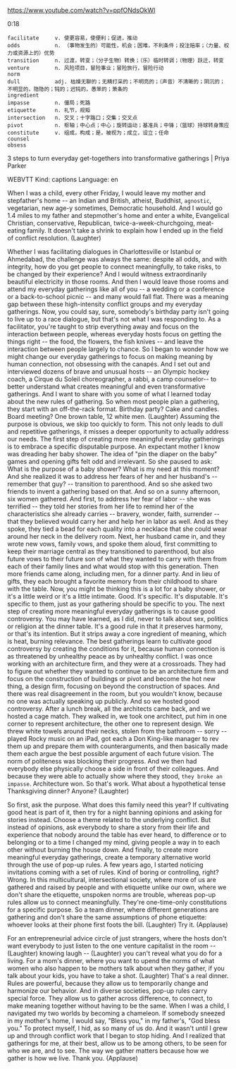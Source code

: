 https://www.youtube.com/watch?v=ppfONdsOkWI

0:18

```
facilitate     v. 使更容易，使便利；促进，推动
odds           n. （事物发生的）可能性，机会；困难，不利条件；投注赔率；（力量、权力或资源上的）优势  
transition     n. 过渡，转变；（分子生物）转换；（乐）临时转调；（物理）跃迁，转变  
venture        n. 风险项目，冒险事业；冒险旅行，冒险行动  
norm  
dull           adj. 枯燥无聊的；无精打采的；不明亮的；（声音）不清晰的；阴沉的；不明显的，隐隐的；钝的；迟钝的，愚笨的；萧条的
ingredient  
impasse        n. 僵局；死路  
etiquette      n. 礼节，规矩
intersection   n. 交叉；十字路口；交集；交叉点    
pivot          n. 枢轴；中心点；中心；旋转运动；基准兵；中锋；（篮球）持球转身策应  
constitute     v. 组成，构成；是，被视为；成立，设立；任命
counsel  
obsess 
```

3 steps to turn everyday get-togethers into transformative gatherings | Priya Parker

WEBVTT Kind: captions Language: en 

When I was a child, every other Friday, I would leave my mother and stepfather's home -- an Indian and British, atheist, Buddhist, `agnostic`, vegetarian, new age-y sometimes, Democratic household. And I would go 1.4 miles to my father and stepmother's home and enter a white, Evangelical Christian, conservative, Republican, twice-a-week-churchgoing, meat-eating family. It doesn't take a shrink to explain how I ended up in the field of conflict resolution. (Laughter) 

Whether I was facilitating dialogues in Charlottesville or Istanbul or Ahmedabad, the challenge was always the same: despite all odds, and with integrity, how do you get people to connect meaningfully, to take risks, to be changed by their experience? And I would witness extraordinarily beautiful electricity in those rooms. And then I would leave those rooms and attend my everyday gatherings like all of you -- a wedding or a conference or a back-to-school picnic -- and many would fall flat. There was a meaning gap between these high-intensity conflict groups and my everyday gatherings. Now, you could say, sure, somebody's birthday party isn't going to live up to a race dialogue, but that's not what I was responding to. As a facilitator, you're taught to strip everything away and focus on the interaction between people, whereas everyday hosts focus on getting the things right -- the food, the flowers, the fish knives -- and leave the interaction between people largely to chance. So I began to wonder how we might change our everyday gatherings to focus on making meaning by human connection, not obsessing with the canapés. And I set out and interviewed dozens of brave and unusual hosts -- an Olympic hockey coach, a Cirque du Soleil choreographer, a rabbi, a camp counselor-- to better understand what creates meaningful and even transformative gatherings. And I want to share with you some of what I learned today about the new rules of gathering. So when most people plan a gathering, they start with an off-the-rack format. Birthday party? Cake and candles. Board meeting? One brown table, 12 white men. (Laughter) Assuming the purpose is obvious, we skip too quickly to form. This not only leads to dull and repetitive gatherings, it misses a deeper opportunity to actually address our needs. The first step of creating more meaningful everyday gatherings is to embrace a specific disputable purpose. An expectant mother I know was dreading her baby shower. The idea of "pin the diaper on the baby" games and opening gifts felt odd and irrelevant. So she paused to ask: What is the purpose of a baby shower? What is my need at this moment? And she realized it was to address her fears of her and her husband's -- remember that guy? -- transition to parenthood. And so she asked two friends to invent a gathering based on that. And so on a sunny afternoon, six women gathered. And first, to address her fear of labor -- she was terrified -- they told her stories from her life to remind her of the characteristics she already carries -- bravery, wonder, faith, surrender -- that they believed would carry her and help her in labor as well. And as they spoke, they tied a bead for each quality into a necklace that she could wear around her neck in the delivery room. Next, her husband came in, and they wrote new vows, family vows, and spoke them aloud, first committing to keep their marriage central as they transitioned to parenthood, but also future vows to their future son of what they wanted to carry with them from each of their family lines and what would stop with this generation. Then more friends came along, including men, for a dinner party. And in lieu of gifts, they each brought a favorite memory from their childhood to share with the table. Now, you might be thinking this is a lot for a baby shower, or it's a little weird or it's a little intimate. Good. It's specific. It's disputable. It's specific to them, just as your gathering should be specific to you. The next step of creating more meaningful everyday gatherings is to cause good controversy. You may have learned, as I did, never to talk about sex, politics or religion at the dinner table. It's a good rule in that it preserves harmony, or that's its intention. But it strips away a core ingredient of meaning, which is heat, burning relevance. The best gatherings learn to cultivate good controversy by creating the conditions for it, because human connection is as threatened by unhealthy peace as by unhealthy conflict. I was once working with an architecture firm, and they were at a crossroads. They had to figure out whether they wanted to continue to be an architecture firm and focus on the construction of buildings or pivot and become the hot new thing, a design firm, focusing on beyond the construction of spaces. And there was real disagreement in the room, but you wouldn't know, because no one was actually speaking up publicly. And so we hosted good controversy. After a lunch break, all the architects came back, and we hosted a cage match. They walked in, we took one architect, put him in one corner to represent architecture, the other one to represent design. We threw white towels around their necks, stolen from the bathroom -- sorry -- played Rocky music on an iPad, got each a Don King-like manager to rev them up and prepare them with counterarguments, and then basically made them each argue the best possible argument of each future vision. The norm of politeness was blocking their progress. And we then had everybody else physically choose a side in front of their colleagues. And because they were able to actually show where they stood, `they broke an impasse`. Architecture won. So that's work. What about a hypothetical tense Thanksgiving dinner? Anyone? (Laughter) 

So first, ask the purpose. What does this family need this year? If cultivating good heat is part of it, then try for a night banning opinions and asking for stories instead. Choose a theme related to the underlying conflict. But instead of opinions, ask everybody to share a story from their life and experience that nobody around the table has ever heard, to difference or to belonging or to a time I changed my mind, giving people a way in to each other without burning the house down. And finally, to create more meaningful everyday gatherings, create a temporary alternative world through the use of pop-up rules. A few years ago, I started noticing invitations coming with a set of rules. Kind of boring or controlling, right? Wrong. In this multicultural, intersectional society, where more of us are gathered and raised by people and with etiquette unlike our own, where we don't share the etiquette, unspoken norms are trouble, whereas pop-up rules allow us to connect meaningfully. They're one-time-only constitutions for a specific purpose. So a team dinner, where different generations are gathering and don't share the same assumptions of phone etiquette: whoever looks at their phone first foots the bill. (Laughter) Try it. (Applause) 

For an entrepreneurial advice circle of just strangers, where the hosts don't want everybody to just listen to the one venture capitalist in the room -- (Laughter) knowing laugh -- (Laughter) you can't reveal what you do for a living. For a mom's dinner, where you want to upend the norms of what women who also happen to be mothers talk about when they gather, if you talk about your kids, you have to take a shot. (Laughter) That's a real dinner. Rules are powerful, because they allow us to temporarily change and harmonize our behavior. And in diverse societies, pop-up rules carry special force. They allow us to gather across difference, to connect, to make meaning together without having to be the same. When I was a child, I navigated my two worlds by becoming a chameleon. If somebody sneezed in my mother's home, I would say, "Bless you," in my father's, "God bless you." To protect myself, I hid, as so many of us do. And it wasn't until I grew up and through conflict work that I began to stop hiding. And I realized that gatherings for me, at their best, allow us to be among others, to be seen for who we are, and to see. The way we gather matters because how we gather is how we live. Thank you. (Applause) 